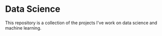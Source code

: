 # Data Science

This repository is a collection of the projects I've work on data science and machine learning.
